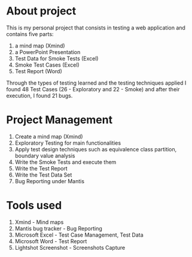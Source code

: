 # About project
This is my personal project that consists in testing a web application and contains five parts: 
1. a mind map (Xmind) 
2. a PowerPoint Presentation
3. Test Data for Smoke Tests (Excel)
4. Smoke Test Cases (Excel)
5. Test Report (Word)

Through the types of testing learned and the testing techniques applied I found 48 Test Cases (26 - Exploratory and 22 - Smoke) and after their execution, I found 21 bugs.

# Project Management

1. Create a mind map (Xmind)
2. Exploratory Testing for main functionalities
3. Apply test design techniques such as equivalence class partition, boundary value analysis
4. Write the Smoke Tests and execute them
5. Write the Test Report
6. Write the Test Data Set
7. Bug Reporting under Mantis

# Tools used

1. Xmind - Mind maps
2. Mantis bug tracker - Bug Reporting
3. Microsoft Excel - Test Case Management, Test Data
4. Microsoft Word - Test Report
5. Lightshot Screenshot - Screenshots Capture